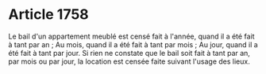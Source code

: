# Article 1758

Le bail d'un appartement meublé est censé fait à l'année, quand il a été fait à tant par an ;   Au mois, quand il a été fait à tant par mois ;   Au jour, quand il a été fait à tant par jour.   Si rien ne constate que le bail soit fait à tant par an, par mois ou par jour, la location est censée faite suivant l'usage des lieux.